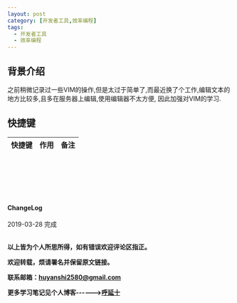 ```yaml
---
layout: post
category: [开发者工具,效率编程]
tags:
  - 开发者工具
  - 效率编程
---
```


## 背景介绍

之前稍微记录过一些VIM的操作,但是太过于简单了,而最近换了个工作,编辑文本的地方比较多,且多在服务器上编辑,使用编辑器不太方便, 因此加强对VIM的学习.



## 快捷键

快捷键 | 作用 | 备注 
--- | --- | ---

## 


<br>
<br>
<br>
<br>
<h4>ChangeLog</h4>
2019-03-28      完成
<br>
<br>


**以上皆为个人所思所得，如有错误欢迎评论区指正。**

**欢迎转载，烦请署名并保留原文链接。**

**联系邮箱：huyanshi2580@gmail.com**

**更多学习笔记见个人博客------><a href="{{ site.baseurl }}/">呼延十</a>**
